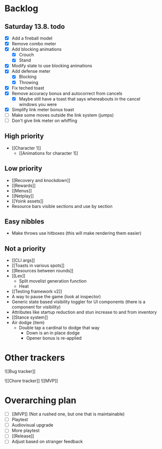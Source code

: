 # Backlog
## Saturday 13.8. todo
- [x] Add a fireball model
- [x] Remove combo meter
- [x] Add blocking animations
	- [x] Crouch
	- [x] Stand
- [x] Modify state to use blocking animations
- [x] Add defense meter
	- [x] Blocking
	- [x] Throwing
- [x] Fix teched toast
- [x] Remove accuracy bonus and autocorrect from cancels
	- [x] Maybe still have a toast that says whereabouts in the cancel windows you were
- [x] Simplify link meter bonus toast
- [ ] Make some moves outside the link system (jumps)
- [ ] Don't give link meter on whiffing

## High priority
- [[Character 1]]
	- [[Animations for character 1]]

## Low priority
- [[Recovery and knockdown]]
- [[Rewards]]
- [[Menus]]
- [[Netplay]]
- [[Yoink assets]]
- Resource bars visible sections and use by section

## Easy nibbles
- Make throws use hitboxes (this will make rendering them easier)

## Not a priority
- [[CLI args]]
- [[Toasts in various spots]]
- [[Resources between rounds]]
- [[Lex]]
	- Split movelist generation function
	- Heat
- [[Testing framework v2]]
- A way to pause the game (look at inspector)
- Generic state based visibility toggler for UI components (there is a component for visibility)
- Attributes like startup reduction and stun increase to and from inventory
- [[Stance system]]
- Air dodge (item)
	- Double tap a cardinal to dodge that way
		- Down is an in place dodge
		- Opener bonus is re-applied

# Other trackers
![[Bug tracker]]

![[Chore tracker]]
![[MVP]]

# Overarching plan
- [ ] [[MVP]] (Not a rushed one, but one that is maintainable)
- [ ] Playtest
- [ ] Audiovisual upgrade
- [ ] More playtest
- [ ] [[Release]]
- [ ] Adjust based on stranger feedback
